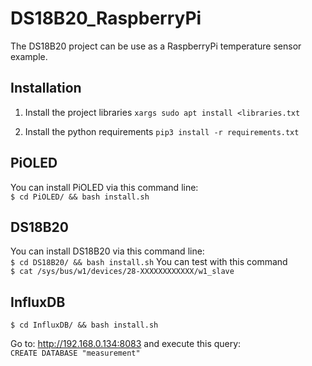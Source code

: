 # DS18B20_RaspberryPi
The DS18B20 project can be use as a RaspberryPi temperature sensor example. 

## Installation
1. Install the project libraries
`xargs sudo apt install <libraries.txt`

2. Install the python requirements
`pip3 install -r requirements.txt`

## PiOLED
You can install PiOLED via this command line:<br>
`
$ cd PiOLED/ && bash install.sh
`

## DS18B20
You can install DS18B20 via this command line:<br>
`
$ cd DS18B20/ && bash install.sh
`
You can test with this command <br>
`
$ cat /sys/bus/w1/devices/28-XXXXXXXXXXXX/w1_slave
`

## InfluxDB

`
$ cd InfluxDB/ && bash install.sh
`

Go to: http://192.168.0.134:8083 and execute this query:<br>
`
CREATE DATABASE "measurement"
`
